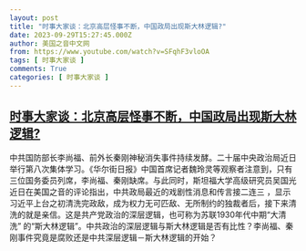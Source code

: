 ```yaml
---
layout: post
title: "时事大家谈：北京高层怪事不断，中国政局出现斯大林逻辑?"
date: 2023-09-29T15:27:45.000Z
author: 美国之音中文网
from: https://www.youtube.com/watch?v=SFqhF3vloOA
tags: [ 时事大家谈 ]
comments: True
categories: [ 时事大家谈 ]
---
```

<!--1696001265000-->
[时事大家谈：北京高层怪事不断，中国政局出现斯大林逻辑?](https://www.youtube.com/watch?v=SFqhF3vloOA)
------

<div>
中共国防部长李尚福、前外长秦刚神秘消失事件持续发酵。二十届中央政治局近日举行第八次集体学习。《华尔街日报》中国首席记者魏玲灵等观察者注意到，只有三位国务委员列席，李尚福、秦刚缺席。与此同时，斯坦福大学高级研究员吴国光近日在美国之音的评论指出，中共政局最近的戏剧性消息和传言接二连三 ，显示习近平上台之初清洗完政敌，成为权力无可匹敌、无所制约的独裁者后，接下来清洗的就是亲信。这是共产党政治的深层逻辑，也可称为苏联1930年代中期“大清洗” 的“斯大林逻辑”。中共政治的深层逻辑与斯大林逻辑是否有比性？李尚福、秦刚事件究竟是腐败还是中共深层逻辑－斯大林逻辑的开始？
</div>

